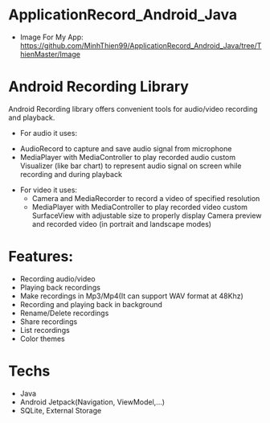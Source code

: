 # ApplicationRecord_Android_Java
+ Image For My App: https://github.com/MinhThien99/ApplicationRecord_Android_Java/tree/ThienMaster/Image

# Android Recording Library
Android Recording library offers convenient tools for audio/video recording and playback.

+ For audio it uses:
 - AudioRecord to capture and save audio signal from microphone
 - MediaPlayer with MediaController to play recorded audio
   custom Visualizer (like bar chart) to represent audio signal on screen while recording and during playback
+ For video it uses:
  - Camera and MediaRecorder to record a video of specified resolution
  - MediaPlayer with MediaController to play recorded video
    custom SurfaceView with adjustable size to properly display Camera preview and recorded video (in portrait and landscape modes)

# Features:
+ Recording audio/video
+ Playing back recordings
+ Make recordings in Mp3/Mp4(It can support WAV format at 48Khz)
+ Recording and playing back in background
+ Rename/Delete recordings
+ Share recordings
+ List recordings
+ Color themes

# Techs
+ Java
+ Android Jetpack(Navigation, ViewModel,...)
+ SQLite, External Storage
